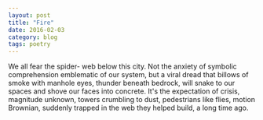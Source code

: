 ```yaml
---
layout: post
title: "Fire"
date: 2016-02-03
category: blog
tags: poetry
---
```


We all fear the spider-
web below this city.
Not the anxiety of symbolic comprehension
emblematic of our system,
but a viral dread
that billows of smoke
with manhole eyes,
thunder beneath bedrock,
will snake to our spaces
and shove our faces into concrete.
It's the expectation of crisis,
magnitude unknown,
towers crumbling to dust,
pedestrians like flies,
motion Brownian,
suddenly trapped in the web
they helped build, a long time ago.